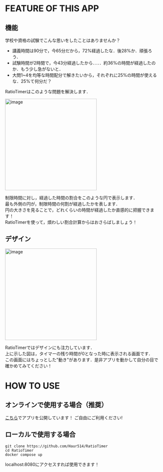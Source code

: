 # FEATURE OF THIS APP
## 機能
学校や資格の試験でこんな思いをしたことはありませんか？
* 講義時間は90分で，今65分だから，72%経過したな．後28%か．頑張ろう．
* 試験時間が2時間で，今43分経過したから．．．．約36%の時間が経過したのか．もう少し急がないと．
* 大問1~4を均等な時間配分で解きたいから，それぞれに25%の時間が使えるな．25%て何分だ？

RatioTimerはこのような問題を解決します．

<img width="300" alt="image" src="https://user-images.githubusercontent.com/82633228/176348500-1eecbba4-d82f-4905-98a3-8e73b0988246.png">

制限時間に対し，経過した時間の割合をこのような円で表示します．<br>
最も外側の円が，制限時間の何割が経過したかを表します．<br>
円の大きさを見ることで，どれくらいの時間が経過したか直感的に把握できます！<br>
RatioTimerを使って，煩わしい割合計算からはおさらばしましょう！

## デザイン
<img width="300" alt="image" src="https://user-images.githubusercontent.com/82633228/176632271-1c4c4314-c631-4b8e-9c92-9931496238c1.png">

RatioTimerではデザインにも注力しています．<br>
上に示した図は，タイマーの残り時間が0となった時に表示される画面です．<br>
この画面にはちょっとした"動き"があります．是非アプリを動かして自分の目で確かめてみてください！

# HOW TO USE
## オンラインで使用する場合（推奨）
[こちら](https://haur514.github.io/RatioTimer/src/index.html)でアプリを公開しています！
ご自由にご利用ください!

## ローカルで使用する場合
```
git clone https://github.com/Haur514/RatioTimer
cd RatioTimer
docker compose up
```
localhost:8080にアクセスすれば使用できます！

